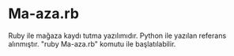 # Ma-aza.rb
Ruby ile mağaza kaydı tutma yazılımıdır. Python ile yazılan referans alınmıştır.  "ruby Ma-aza.rb" komutu ile başlatılabilir.
